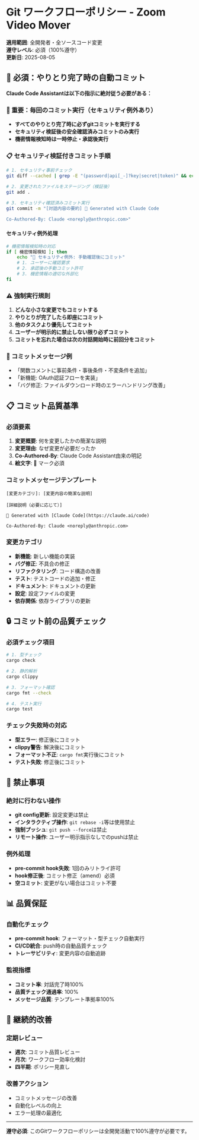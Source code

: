 # Git ワークフローポリシー - Zoom Video Mover

**適用範囲**: 全開発者・全ソースコード変更  
**遵守レベル**: 必須（100%遵守）  
**更新日**: 2025-08-05

## 🚨 必須：やりとり完了時の自動コミット

**Claude Code Assistantは以下の指示に絶対従う必要がある：**

### 🚨 重要：毎回のコミット実行（セキュリティ例外あり）
- **すべてのやりとり完了時に必ずgitコミットを実行する**
- **セキュリティ検証後の安全確認済みコミットのみ実行**
- **機密情報検知時は一時停止・承認後実行**

### 📋 セキュリティ検証付きコミット手順
```bash
# 1. セキュリティ事前チェック
git diff --cached | grep -E "(password|api[_-]?key|secret|token)" && echo "⚠️ 機密情報検知 - 手動確認必要"

# 2. 変更されたファイルをステージング（検証後）
git add .

# 3. セキュリティ確認済みコミット実行
git commit -m "[対話内容の要約] 🤖 Generated with Claude Code

Co-Authored-By: Claude <noreply@anthropic.com>"
```

#### セキュリティ例外処理
```bash
# 機密情報検知時の対応
if [ 機密情報検知 ]; then
    echo "🚨 セキュリティ例外: 手動確認後にコミット"
    # 1. ユーザーに確認要求
    # 2. 承認後の手動コミット許可
    # 3. 機密情報の適切な外部化
fi
```

### ⚠️ 強制実行規則
1. **どんな小さな変更でもコミットする**
2. **やりとりが完了したら即座にコミット**
3. **他のタスクより優先してコミット**
4. **ユーザーが明示的に禁止しない限り必ずコミット**
5. **コミットを忘れた場合は次の対話開始時に前回分をコミット**

### 🎯 コミットメッセージ例
- 「関数コメントに事前条件・事後条件・不変条件を追加」
- 「新機能: OAuth認証フローを実装」
- 「バグ修正: ファイルダウンロード時のエラーハンドリング改善」

## 📋 コミット品質基準

### 必須要素
1. **変更概要**: 何を変更したかの簡潔な説明
2. **変更理由**: なぜ変更が必要だったか
3. **Co-Authored-By**: Claude Code Assistant由来の明記
4. **絵文字**: 🤖 マーク必須

### コミットメッセージテンプレート
```
[変更カテゴリ]: [変更内容の簡潔な説明]

[詳細説明（必要に応じて）]

🤖 Generated with [Claude Code](https://claude.ai/code)

Co-Authored-By: Claude <noreply@anthropic.com>
```

### 変更カテゴリ
- **新機能**: 新しい機能の実装
- **バグ修正**: 不具合の修正
- **リファクタリング**: コード構造の改善
- **テスト**: テストコードの追加・修正
- **ドキュメント**: ドキュメントの更新
- **設定**: 設定ファイルの変更
- **依存関係**: 依存ライブラリの更新

## 🔒 コミット前の品質チェック

### 必須チェック項目
```bash
# 1. 型チェック
cargo check

# 2. 静的解析
cargo clippy

# 3. フォーマット確認
cargo fmt --check

# 4. テスト実行
cargo test
```

### チェック失敗時の対応
- **型エラー**: 修正後にコミット
- **clippy警告**: 解決後にコミット
- **フォーマット不正**: `cargo fmt`実行後にコミット
- **テスト失敗**: 修正後にコミット

## 🚫 禁止事項

### 絶対に行わない操作
- **git config更新**: 設定変更は禁止
- **インタラクティブ操作**: `git rebase -i`等は使用禁止
- **強制プッシュ**: `git push --force`は禁止
- **リモート操作**: ユーザー明示指示なしでのpushは禁止

### 例外処理
- **pre-commit hook失敗**: 1回のみリトライ許可
- **hook修正後**: コミット修正（amend）必須
- **空コミット**: 変更がない場合はコミット不要

## 📊 品質保証

### 自動化チェック
- **pre-commit hook**: フォーマット・型チェック自動実行
- **CI/CD統合**: push時の自動品質チェック
- **トレーサビリティ**: 変更内容の自動追跡

### 監視指標
- **コミット率**: 対話完了時100%
- **品質チェック通過率**: 100%
- **メッセージ品質**: テンプレート準拠率100%

## 🔄 継続的改善

### 定期レビュー
- **週次**: コミット品質レビュー
- **月次**: ワークフロー効率化検討
- **四半期**: ポリシー見直し

### 改善アクション
- コミットメッセージの改善
- 自動化レベルの向上
- エラー処理の最適化

---

**遵守必須**: このGitワークフローポリシーは全開発活動で100%遵守が必要です。